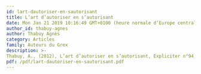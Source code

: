 ```yaml
---
id: lart-dautoriser-en-sautorisant
title: L’art d’autoriser en s’autorisant
date: Mon Jan 21 2019 10:16:49 GMT+0100 (heure normale d’Europe centrale)
author_id: thabuy-agnes
author: Thabuy Agnès
category: Articles
family: Auteurs du Grex
description: >-
Thabuy, A., (2012), L’art d’autoriser en s’autorisant, Expliciter n°94, p. 43 – 46. 
pdf: /pdf/lart-dautoriser-en-sautorisant.pdf
---
```

